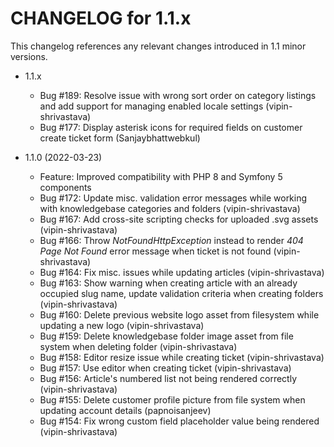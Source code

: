 CHANGELOG for 1.1.x
===================

This changelog references any relevant changes introduced in 1.1 minor versions.

* 1.1.x
    * Bug #189: Resolve issue with wrong sort order on category listings and add support for managing enabled locale settings (vipin-shrivastava)
    * Bug #177: Display asterisk icons for required fields on customer create ticket form (Sanjaybhattwebkul)

* 1.1.0 (2022-03-23)
    * Feature: Improved compatibility with PHP 8 and Symfony 5 components
    * Bug #172: Update misc. validation error messages while working with knowledgebase categories and folders (vipin-shrivastava)
    * Bug #167: Add cross-site scripting checks for uploaded .svg assets (vipin-shrivastava)
    * Bug #166: Throw *NotFoundHttpException* instead to render *404 Page Not Found* error message when ticket is not found (vipin-shrivastava)
    * Bug #164: Fix misc. issues while updating articles (vipin-shrivastava)
    * Bug #163: Show warning when creating article with an already occupied slug name, update validation criteria when creating folders (vipin-shrivastava)
    * Bug #160: Delete previous website logo asset from filesystem while updating a new logo (vipin-shrivastava)
    * Bug #159: Delete knowledgebase folder image asset from file system when deleting folder (vipin-shrivastava)
    * Bug #158: Editor resize issue while creating ticket (vipin-shrivastava)
    * Bug #157: Use editor when creating ticket (vipin-shrivastava)
    * Bug #156: Article's numbered list not being rendered correctly (vipin-shrivastava)
    * Bug #155: Delete customer profile picture from file system when updating account details (papnoisanjeev)
    * Bug #154: Fix wrong custom field placeholder value being rendered (vipin-shrivastava)
